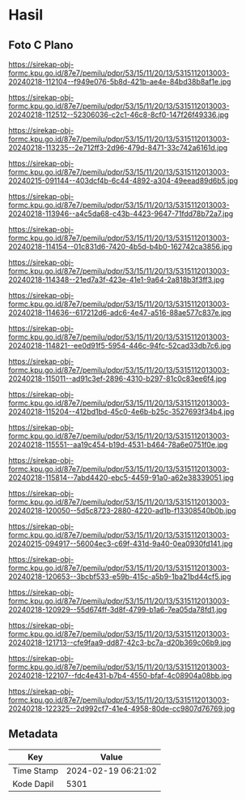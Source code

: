 # Hasil

## Foto C Plano

https://sirekap-obj-formc.kpu.go.id/87e7/pemilu/pdpr/53/15/11/20/13/5315112013003-20240218-112104--f949e076-5b8d-421b-ae4e-84bd38b8af1e.jpg

https://sirekap-obj-formc.kpu.go.id/87e7/pemilu/pdpr/53/15/11/20/13/5315112013003-20240218-112512--52306036-c2c1-46c8-8cf0-147f26f49336.jpg

https://sirekap-obj-formc.kpu.go.id/87e7/pemilu/pdpr/53/15/11/20/13/5315112013003-20240218-113235--2e712ff3-2d96-479d-8471-33c742a6161d.jpg

https://sirekap-obj-formc.kpu.go.id/87e7/pemilu/pdpr/53/15/11/20/13/5315112013003-20240215-091144--403dcf4b-6c44-4892-a304-49eead89d6b5.jpg

https://sirekap-obj-formc.kpu.go.id/87e7/pemilu/pdpr/53/15/11/20/13/5315112013003-20240218-113946--a4c5da68-c43b-4423-9647-71fdd78b72a7.jpg

https://sirekap-obj-formc.kpu.go.id/87e7/pemilu/pdpr/53/15/11/20/13/5315112013003-20240218-114154--01c831d6-7420-4b5d-b4b0-162742ca3856.jpg

https://sirekap-obj-formc.kpu.go.id/87e7/pemilu/pdpr/53/15/11/20/13/5315112013003-20240218-114348--21ed7a3f-423e-41e1-9a64-2a818b3f3ff3.jpg

https://sirekap-obj-formc.kpu.go.id/87e7/pemilu/pdpr/53/15/11/20/13/5315112013003-20240218-114636--617212d6-adc6-4e47-a516-88ae577c837e.jpg

https://sirekap-obj-formc.kpu.go.id/87e7/pemilu/pdpr/53/15/11/20/13/5315112013003-20240218-114821--ee0d91f5-5954-446c-94fc-52cad33db7c6.jpg

https://sirekap-obj-formc.kpu.go.id/87e7/pemilu/pdpr/53/15/11/20/13/5315112013003-20240218-115011--ad91c3ef-2896-4310-b297-81c0c83ee6f4.jpg

https://sirekap-obj-formc.kpu.go.id/87e7/pemilu/pdpr/53/15/11/20/13/5315112013003-20240218-115204--412bd1bd-45c0-4e6b-b25c-3527693f34b4.jpg

https://sirekap-obj-formc.kpu.go.id/87e7/pemilu/pdpr/53/15/11/20/13/5315112013003-20240218-115551--aa19c454-b19d-4531-b464-78a6e0751f0e.jpg

https://sirekap-obj-formc.kpu.go.id/87e7/pemilu/pdpr/53/15/11/20/13/5315112013003-20240218-115814--7abd4420-ebc5-4459-91a0-a62e38339051.jpg

https://sirekap-obj-formc.kpu.go.id/87e7/pemilu/pdpr/53/15/11/20/13/5315112013003-20240218-120050--5d5c8723-2880-4220-ad1b-f13308540b0b.jpg

https://sirekap-obj-formc.kpu.go.id/87e7/pemilu/pdpr/53/15/11/20/13/5315112013003-20240215-094917--56004ec3-c69f-431d-9a40-0ea0930fd141.jpg

https://sirekap-obj-formc.kpu.go.id/87e7/pemilu/pdpr/53/15/11/20/13/5315112013003-20240218-120653--3bcbf533-e59b-415c-a5b9-1ba21bd44cf5.jpg

https://sirekap-obj-formc.kpu.go.id/87e7/pemilu/pdpr/53/15/11/20/13/5315112013003-20240218-120929--55d674ff-3d8f-4799-b1a6-7ea05da78fd1.jpg

https://sirekap-obj-formc.kpu.go.id/87e7/pemilu/pdpr/53/15/11/20/13/5315112013003-20240218-121713--cfe9faa9-dd87-42c3-bc7a-d20b369c06b9.jpg

https://sirekap-obj-formc.kpu.go.id/87e7/pemilu/pdpr/53/15/11/20/13/5315112013003-20240218-122107--fdc4e431-b7b4-4550-bfaf-4c08904a08bb.jpg

https://sirekap-obj-formc.kpu.go.id/87e7/pemilu/pdpr/53/15/11/20/13/5315112013003-20240218-122325--2d992cf7-41e4-4958-80de-cc9807d76769.jpg


## Metadata

| Key        | Value               |
| ---------- | ------------------- |
| Time Stamp | 2024-02-19 06:21:02 |
| Kode Dapil | 5301                |



